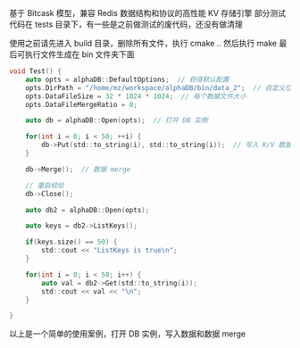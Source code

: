 基于 Bitcask 模型，兼容 Redis 数据结构和协议的高性能 KV 存储引擎
部分测试代码在 tests 目录下，有一些是之前做测试的废代码，还没有做清理

使用之前请先进入 build 目录，删除所有文件，执行 cmake ..
然后执行 make
最后可执行文件生成在 bin 文件夹下面

```c
void Test() {
    auto opts = alphaDB::DefaultOptions;  // 获得默认配置
    opts.DirPath = "/home/mz/workspace/alphaDB/bin/data_2";  // 自定义位置
    opts.DataFileSize = 32 * 1024 * 1024;  // 每个数据文件大小
    opts.DataFileMergeRatio = 0; 

    auto db = alphaDB::Open(opts);  // 打开 DB 实例

    for(int i = 0; i < 50; ++i) {
        db->Put(std::to_string(i), std::to_string(i));  // 写入 K/V 数据
    }

    db->Merge();  // 数据 merge

    // 重启校验
    db->Close();

    auto db2 = alphaDB::Open(opts);

    auto keys = db2->ListKeys();

    if(keys.size() == 50) {
        std::cout << "ListKeys is true\n";
    }

    for(int i = 0; i < 50; i++) {
        auto val = db2->Get(std::to_string(i));
        std::cout << val << "\n";
    }

}
```
以上是一个简单的使用案例，打开 DB 实例，写入数据和数据 merge
